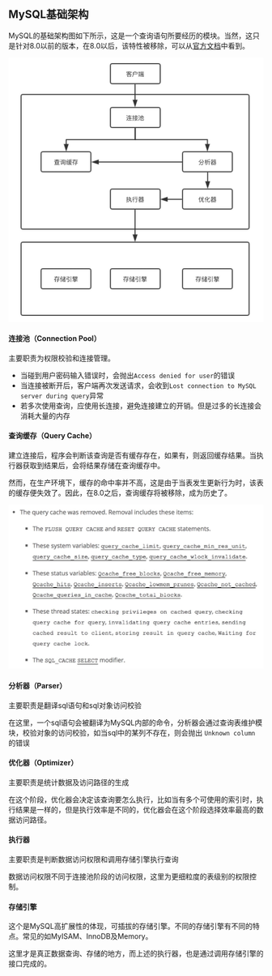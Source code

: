 ## MySQL基础架构



MySQL的基础架构图如下所示，这是一个查询语句所要经历的模块。当然，这只是针对8.0以前的版本，在8.0以后，该特性被移除，可以从[官方文档](https://dev.mysql.com/doc/refman/8.0/en/mysql-nutshell.html#mysql-nutshell-deprecations)中看到。

<img src="../img/MySQL基础架构.jpg" width="600px"/>



#### 连接池（Connection Pool）

主要职责为权限校验和连接管理。

- 当碰到用户密码输入错误时，会抛出```Access denied for user```的错误
- 当连接被断开后，客户端再次发送请求，会收到`Lost connection to MySQL server during query`异常
- 若多次使用查询，应使用长连接，避免连接建立的开销。但是过多的长连接会消耗大量的内存



#### 查询缓存（Query Cache）

建立连接后，程序会判断该查询是否有缓存存在，如果有，则返回缓存结果。当执行器获取到结果后，会将结果存储在查询缓存中。

然而，在生产环境下，缓存的命中率并不高，这是由于当表发生更新行为时，该表的缓存便失效了。因此，在8.0之后，查询缓存将被移除，成为历史了。

<img src="../img/8.0的官方说明.jpg" width="700px"/>

#### 分析器（Parser）

主要职责是翻译sql语句和sql对象访问校验

在这里，一个sql语句会被翻译为MySQL内部的命令，分析器会通过查询表维护模块，校验对象的访问校验，如当sql中的某列不存在，则会抛出 ```Unknown column ```的错误

#### 优化器（Optimizer）

主要职责是统计数据及访问路径的生成

在这个阶段，优化器会决定该查询要怎么执行，比如当有多个可使用的索引时，执行结果是一样的，但是执行效率是不同的，优化器会在这个阶段选择效率最高的数据访问路径。

#### 执行器

主要职责是判断数据访问权限和调用存储引擎执行查询

数据访问权限不同于连接池阶段的访问权限，这里为更细粒度的表级别的权限控制。

#### 存储引擎

这个是MySQL高扩展性的体现，可插拔的存储引擎。不同的存储引擎有不同的特点。常见的如MyISAM、InnoDB及Memory。

这里才是真正数据查询、存储的地方，而上述的执行器，也是通过调用存储引擎的接口完成的。